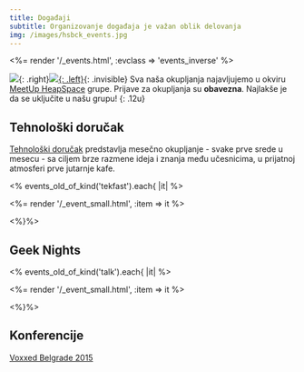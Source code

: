 ```yaml
---
title: Događaji
subtitle: Organizovanje događaja je važan oblik delovanja
img: /images/hsbck_events.jpg
---
```


<%= render '/_events.html', :evclass => 'events_inverse' %>

<div class="row" markdown="1">

 ![](/images/arrow1.png){: .right}[![](/images/meetup_logo.png){: .left}](http://www.meetup.com/HeapSpace/){: .invisible}
 Sva naša okupljanja najavljujemo u okviru
[MeetUp HeapSpace](http://www.meetup.com/HeapSpace/) grupe. Prijave za
okupljanja su **obavezna**. Najlakše je da se uključite u
našu grupu!
{: .12u}

</div>

## Tehnološki doručak

[Tehnološki doručak](techdorucak) predstavlja mesečno okupljanje - svake prve srede u mesecu -
sa ciljem brze razmene ideja i znanja među učesnicima, u prijatnoj atmosferi prve
jutarnje kafe.

<% events_old_of_kind('tekfast').each{ |it| %>

<%= render '/_event_small.html', :item => it %>

<%}%>


## Geek Nights

<% events_old_of_kind('talk').each{ |it| %>

<%= render '/_event_small.html', :item => it %>

<%}%>


## Konferencije

<a href="https://voxxeddays.com/belgrade15">Voxxed Belgrade 2015</a>